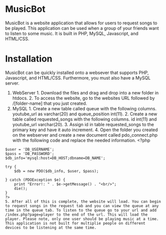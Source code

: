 # MusicBot

MusicBot is a website application that allows for users to request songs to be played. This application can be used when a group of your friends want to listen to some music. It is built in PHP, MySQL, Javascript, and HTML/CSS.

# Installation

MusicBot can be quickly installed onto a websever that supports PHP, Javascript, and HTML/CSS. Furthermore, you must also have a MySQL server.
  1. WebServer
    1. Download the files and drag and drop into a new folder in htdocs.
    2. To access the website, go to the websites URL followed by /[folder-name] that you just created.
  2. MySQL
    1. Create a new table called queue with the following columns. youtube_url as varchar(20) and queue_position int(11).
    2. Create a new table called requested_songs with the following columns. id int(11)	and youtube_url varchar(20).
    3. Assign id in table requested_songs to the primary key and have it auto increment.
    4. Open the folder you created on the webserver and create a new document called pdo_connect.php with the following code and replace the needed information.
    <?php

    $user = 'DB_USERNAME';
    $pass = 'DB_PASSWORD';
    $db_info='mysql:host=DB_HOST;dbname=DB_NAME';

    try {
        $db = new PDO($db_info, $user, $pass);

    } catch (PDOException $e) {
        print "Error!: " . $e->getMessage() . "<br/>";
        die();
    }
    ?>
    5. After all of this is complete, the website will load. You can begin to request songs in the request tab and you can view the queue at any time in the queue tab. To listen to the queue go to your url and add /index.php?page=player to the end of the url. This will load the player. Please note, only one user should be playing music at a time. This application is not built for multiplie people on different devices to be listening at the same time.

